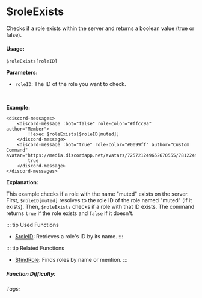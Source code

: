 # $roleExists

Checks if a role exists within the server and returns a boolean value (true or false).

#### Usage:

`$roleExists[roleID]`

**Parameters:**

*   `roleID`: The ID of the role you want to check.

<br/>

**Example:**

```discord
<discord-messages>
	<discord-message :bot="false" role-color="#ffcc9a" author="Member">
		!!exec $roleExists[$roleID[muted]]
	</discord-message>
	<discord-message :bot="true" role-color="#0099ff" author="Custom Command" avatar="https://media.discordapp.net/avatars/725721249652670555/781224f90c3b841ba5b40678e032f74a.webp">
		true
	</discord-message>
</discord-messages>
```

**Explanation:**

This example checks if a role with the name "muted" exists on the server.  First, `$roleID[muted]` resolves to the role ID of the role named "muted" (if it exists).  Then, `$roleExists` checks if a role with that ID exists. The command returns `true` if the role exists and `false` if it doesn't.

::: tip Used Functions
*   [$roleID](../Role/roleID.md):  Retrieves a role's ID by its name.
:::

::: tip Related Functions
*   [$findRole](../Role/findRole.md):  Finds roles by name or mention.
:::

##### Function Difficulty: <Badge type="tip" text="Easy" vertical="middle" />

###### Tags: <Badge type="tip" text="Role" vertical="middle" /> <Badge type="tip" text="exists" vertical="middle" /> <Badge type="tip" text="check" vertical="middle" /> <Badge type="tip" text="is real" vertical="middle" /> <Badge type="tip" text="server role" vertical="middle" />
